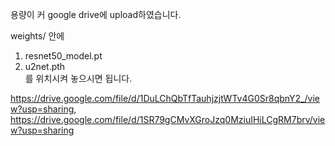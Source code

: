 용량이 커 google drive에 upload하였습니다.

weights/ 안에  
1. resnet50_model.pt  
2. u2net.pth  
를 위치시켜 놓으시면 됩니다.  

https://drive.google.com/file/d/1DuLChQbTfTauhjzjtWTv4G0Sr8qbnY2_/view?usp=sharing, https://drive.google.com/file/d/1SR79gCMvXGroJzq0MziuIHiLCgRM7brv/view?usp=sharing
